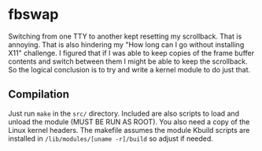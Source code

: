 # fbswap

Switching from one TTY to another kept resetting my scrollback.
That is annoying.
That is also hindering my "How long can I go without installing X11" challenge.
I figured that if I was able to keep copies of the frame buffer contents and switch between them I might be able to keep the scrollback.
So the logical conclusion is to try and write a kernel module to do just that.

## Compilation

Just run `make` in the `src/` directory.
Included are also scripts to load and unload the module (MUST BE RUN AS ROOT).
You also need a copy of the Linux kernel headers.
The makefile assumes the module Kbuild scripts are installed in `/lib/modules/[uname -r]/build` so adjust if needed.
